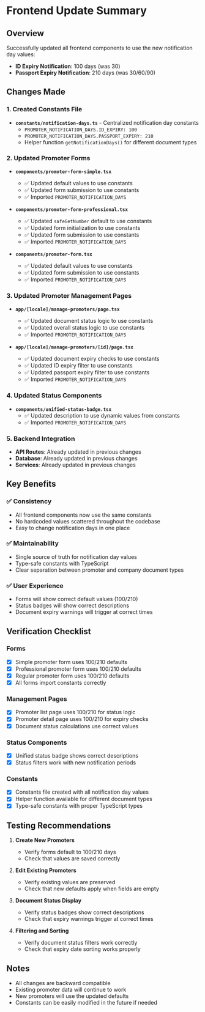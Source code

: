 # Frontend Update Summary

## Overview
Successfully updated all frontend components to use the new notification day values:
- **ID Expiry Notification**: 100 days (was 30)
- **Passport Expiry Notification**: 210 days (was 30/60/90)

## Changes Made

### 1. Created Constants File
- **`constants/notification-days.ts`** - Centralized notification day constants
  - `PROMOTER_NOTIFICATION_DAYS.ID_EXPIRY: 100`
  - `PROMOTER_NOTIFICATION_DAYS.PASSPORT_EXPIRY: 210`
  - Helper function `getNotificationDays()` for different document types

### 2. Updated Promoter Forms
- **`components/promoter-form-simple.tsx`**
  - ✅ Updated default values to use constants
  - ✅ Updated form submission to use constants
  - ✅ Imported `PROMOTER_NOTIFICATION_DAYS`

- **`components/promoter-form-professional.tsx`**
  - ✅ Updated `safeGetNumber` default to use constants
  - ✅ Updated form initialization to use constants
  - ✅ Updated form submission to use constants
  - ✅ Imported `PROMOTER_NOTIFICATION_DAYS`

- **`components/promoter-form.tsx`**
  - ✅ Updated default values to use constants
  - ✅ Updated form submission to use constants
  - ✅ Imported `PROMOTER_NOTIFICATION_DAYS`

### 3. Updated Promoter Management Pages
- **`app/[locale]/manage-promoters/page.tsx`**
  - ✅ Updated document status logic to use constants
  - ✅ Updated overall status logic to use constants
  - ✅ Imported `PROMOTER_NOTIFICATION_DAYS`

- **`app/[locale]/manage-promoters/[id]/page.tsx`**
  - ✅ Updated document expiry checks to use constants
  - ✅ Updated ID expiry filter to use constants
  - ✅ Updated passport expiry filter to use constants
  - ✅ Imported `PROMOTER_NOTIFICATION_DAYS`

### 4. Updated Status Components
- **`components/unified-status-badge.tsx`**
  - ✅ Updated description to use dynamic values from constants
  - ✅ Imported `PROMOTER_NOTIFICATION_DAYS`

### 5. Backend Integration
- **API Routes**: Already updated in previous changes
- **Database**: Already updated in previous changes
- **Services**: Already updated in previous changes

## Key Benefits

### ✅ **Consistency**
- All frontend components now use the same constants
- No hardcoded values scattered throughout the codebase
- Easy to change notification days in one place

### ✅ **Maintainability**
- Single source of truth for notification day values
- Type-safe constants with TypeScript
- Clear separation between promoter and company document types

### ✅ **User Experience**
- Forms will show correct default values (100/210)
- Status badges will show correct descriptions
- Document expiry warnings will trigger at correct times

## Verification Checklist

### Forms
- [x] Simple promoter form uses 100/210 defaults
- [x] Professional promoter form uses 100/210 defaults
- [x] Regular promoter form uses 100/210 defaults
- [x] All forms import constants correctly

### Management Pages
- [x] Promoter list page uses 100/210 for status logic
- [x] Promoter detail page uses 100/210 for expiry checks
- [x] Document status calculations use correct values

### Status Components
- [x] Unified status badge shows correct descriptions
- [x] Status filters work with new notification periods

### Constants
- [x] Constants file created with all notification day values
- [x] Helper function available for different document types
- [x] Type-safe constants with proper TypeScript types

## Testing Recommendations

1. **Create New Promoters**
   - Verify forms default to 100/210 days
   - Check that values are saved correctly

2. **Edit Existing Promoters**
   - Verify existing values are preserved
   - Check that new defaults apply when fields are empty

3. **Document Status Display**
   - Verify status badges show correct descriptions
   - Check that expiry warnings trigger at correct times

4. **Filtering and Sorting**
   - Verify document status filters work correctly
   - Check that expiry date sorting works properly

## Notes
- All changes are backward compatible
- Existing promoter data will continue to work
- New promoters will use the updated defaults
- Constants can be easily modified in the future if needed 